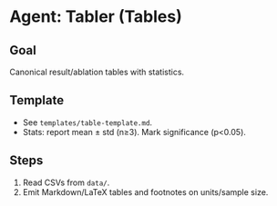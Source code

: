 # Agent: Tabler (Tables)

## Goal
Canonical result/ablation tables with statistics.

## Template
- See `templates/table-template.md`.
- Stats: report mean ± std (n≥3). Mark significance (p<0.05).

## Steps
1) Read CSVs from `data/`.
2) Emit Markdown/LaTeX tables and footnotes on units/sample size.
